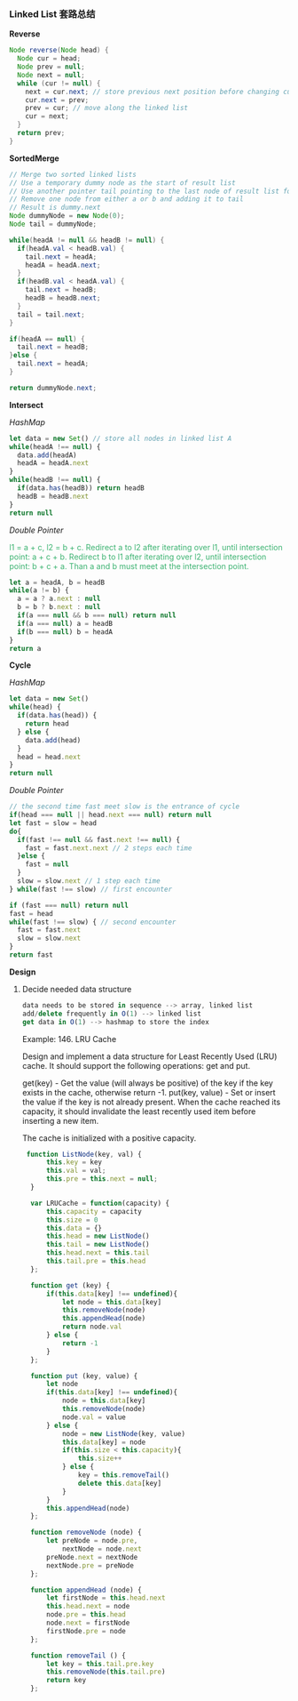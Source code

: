 <h3>Linked List 套路总结</h3> 

<strong>Reverse</strong>

```java
Node reverse(Node head) {
  Node cur = head;
  Node prev = null;
  Node next = null;
  while (cur != null) {
    next = cur.next; // store previous next position before changing cur.next
    cur.next = prev;
    prev = cur; // move along the linked list
    cur = next;
  }
  return prev;
}
```



<strong>SortedMerge</strong>

```java
// Merge two sorted linked lists
// Use a temporary dummy node as the start of result list
// Use another pointer tail pointing to the last node of result list for append
// Remove one node from either a or b and adding it to tail
// Result is dummy.next
Node dummyNode = new Node(0);
Node tail = dummyNode;

while(headA != null && headB != null) {
  if(headA.val < headB.val) {
    tail.next = headA;
    headA = headA.next;
  }
  if(headB.val < headA.val) {
    tail.next = headB;
    headB = headB.next;
  }
  tail = tail.next;
}

if(headA == null) {
  tail.next = headB;
}else {
  tail.next = headA;
}

return dummyNode.next;  
```



<strong>Intersect</strong>

<em>HashMap</em>

```javascript
let data = new Set() // store all nodes in linked list A
while(headA !== null) {
  data.add(headA)
  headA = headA.next
}
while(headB !== null) {
  if(data.has(headB)) return headB
  headB = headB.next
}
return null
```

<em>Double Pointer</em>

<p style="color:MediumSeaGreen;">
  l1 = a + c, l2 = b + c. Redirect a to l2 after iterating over l1, until intersection point: a + c + b. Redirect b to l1 after iterating over l2, until intersection point: b + c + a. Than a and b must meet at the intersection point.
</p>

```javascript
let a = headA, b = headB
while(a != b) {
  a = a ? a.next : null
  b = b ? b.next : null
  if(a === null && b === null) return null
  if(a === null) a = headB
  if(b === null) b = headA
}
return a
```



<strong>Cycle</strong>

<em>HashMap</em>

```javascript
let data = new Set()
while(head) {
  if(data.has(head)) {
    return head
  } else {
    data.add(head)
  }
  head = head.next
}
return null
```

<em>Double Pointer</em>

```javascript
// the second time fast meet slow is the entrance of cycle
if(head === null || head.next === null) return null
let fast = slow = head
do{
  if(fast !== null && fast.next !== null) {
    fast = fast.next.next // 2 steps each time
  }else {
    fast = null
  }
  slow = slow.next // 1 step each time
} while(fast !== slow) // first encounter

if (fast === null) return null
fast = head
while(fast !== slow) { // second encounter
  fast = fast.next
  slow = slow.next
}
return fast
```



<strong> Design </strong>

1. Decide needed data structure

   ```javascript
   data needs to be stored in sequence --> array, linked list
   add/delete frequently in O(1) --> linked list
   get data in O(1) --> hashmap to store the index
   ```

   Example: 146. LRU Cache

   Design and implement a data structure for Least Recently Used (LRU) cache. It should support the following operations: get and put.

   get(key) - Get the value (will always be positive) of the key if the key exists in the cache, otherwise return -1.
   put(key, value) - Set or insert the value if the key is not already present. When the cache reached its capacity, it should invalidate the least recently used item before inserting a new item.

   The cache is initialized with a positive capacity.

   ```javascript
    function ListNode(key, val) {
         this.key = key
         this.val = val;
         this.pre = this.next = null;
     }
   
     var LRUCache = function(capacity) {
         this.capacity = capacity
         this.size = 0
         this.data = {}
         this.head = new ListNode()
         this.tail = new ListNode()
         this.head.next = this.tail
         this.tail.pre = this.head
     };
   
     function get (key) {
         if(this.data[key] !== undefined){
             let node = this.data[key]
             this.removeNode(node)
             this.appendHead(node)
             return node.val
         } else {
             return -1
         }
     };
   
     function put (key, value) {
         let node
         if(this.data[key] !== undefined){
             node = this.data[key]
             this.removeNode(node)
             node.val = value
         } else {
             node = new ListNode(key, value)
             this.data[key] = node
             if(this.size < this.capacity){
                 this.size++
             } else {
                 key = this.removeTail()
                 delete this.data[key]
             }
         }
         this.appendHead(node)
     };
   
     function removeNode (node) {
         let preNode = node.pre,
             nextNode = node.next
         preNode.next = nextNode
         nextNode.pre = preNode
     };
   
     function appendHead (node) {
         let firstNode = this.head.next
         this.head.next = node
         node.pre = this.head
         node.next = firstNode
         firstNode.pre = node
     };
   
     function removeTail () {
         let key = this.tail.pre.key
         this.removeNode(this.tail.pre)
         return key
     };
   ```

   

